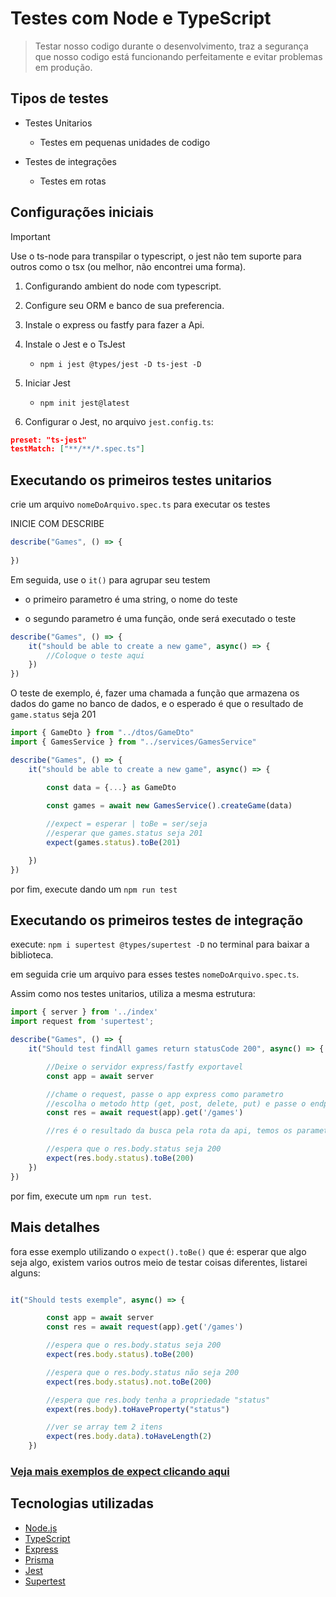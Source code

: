 # Testes com Node e TypeScript

> Testar nosso codigo durante o desenvolvimento, traz a segurança que nosso codigo está funcionando perfeitamente e evitar problemas em produção.

## Tipos de testes

- Testes Unitarios
  - Testes em pequenas unidades de codigo

- Testes de integrações
  - Testes em rotas

## Configurações iniciais

> [!IMPORTANT]
> Use o ts-node para transpilar o typescript, o jest não tem suporte para outros como o tsx (ou melhor, não encontrei uma forma).

1. Configurando ambient do node com typescript.

2. Configure seu ORM e banco de sua preferencia.

3. Instale o express ou fastfy para fazer a Api.

4. Instale o Jest e o TsJest
    - `npm i jest @types/jest -D ts-jest -D`
5. Iniciar Jest
    - `npm init jest@latest`
6. Configurar o Jest, no arquivo `jest.config.ts`:

```json
preset: "ts-jest"
testMatch: ["**/**/*.spec.ts"]
```

## Executando os primeiros testes unitarios

crie um arquivo `nomeDoArquivo.spec.ts` para executar os testes

INICIE COM DESCRIBE

```ts
describe("Games", () => {
    
})
```

Em seguida, use o `it()` para agrupar seu testem

- o primeiro parametro é uma string, o nome do teste

- o segundo parametro é uma função, onde será executado o teste

```ts
describe("Games", () => {
    it("should be able to create a new game", async() => {
        //Coloque o teste aqui
    })
})
```

O teste de exemplo, é, fazer uma chamada a função que armazena os dados do game no banco de dados, e o esperado é que o resultado de `game.status` seja 201

```ts
import { GameDto } from "../dtos/GameDto"
import { GamesService } from "../services/GamesService"

describe("Games", () => {
    it("should be able to create a new game", async() => {

        const data = {...} as GameDto

        const games = await new GamesService().createGame(data)
        
        //expect = esperar | toBe = ser/seja
        //esperar que games.status seja 201
        expect(games.status).toBe(201)

    })
})
```

por fim, execute dando um `npm run test`


## Executando os primeiros testes de integração

execute: `npm i supertest @types/supertest -D` no terminal para baixar a biblioteca.

em seguida crie um arquivo para esses testes `nomeDoArquivo.spec.ts`.

Assim como nos testes unitarios, utiliza a mesma estrutura:

```ts
import { server } from '../index'
import request from 'supertest';

describe("Games", () => {
    it("Should test findAll games return statusCode 200", async() => {

        //Deixe o servidor express/fastfy exportavel
        const app = await server

        //chame o request, passe o app express como parametro
        //escolha o metodo http (get, post, delete, put) e passe o endpoint da rota
        const res = await request(app).get('/games')

        //res é o resultado da busca pela rota da api, temos os parametros body = o que foi recebido, header ...

        //espera que o res.body.status seja 200
        expect(res.body.status).toBe(200)
    })
})
```

por fim, execute um `npm run test`.

## Mais detalhes
fora esse exemplo utilizando o `expect().toBe()` que é: esperar que algo seja algo, existem varios outros meio de testar coisas diferentes, listarei alguns:

```ts

it("Should tests exemple", async() => {

        const app = await server
        const res = await request(app).get('/games')

        //espera que o res.body.status seja 200
        expect(res.body.status).toBe(200)

        //espera que o res.body.status não seja 200
        expect(res.body.status).not.toBe(200)

        //espera que res.body tenha a propriedade "status"
        expext(res.body).toHaveProperty("status")

        //ver se array tem 2 itens
        expect(res.body.data).toHaveLength(2)
    })

```

### [Veja mais exemplos de expect clicando aqui](https://jestjs.io/pt-BR/docs/expect)

## Tecnologias utilizadas
- [Node.js](https://nodejs.org/)
- [TypeScript](https://www.typescriptlang.org/)
- [Express](https://expressjs.com/pt-br/)
- [Prisma](https://www.prisma.io/)
- [Jest](https://jestjs.io/pt-BR/)
- [Supertest](https://www.npmjs.com/package/supertest)
